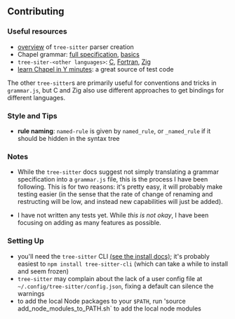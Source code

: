 
## Contributing

### Useful resources

- [overview](https://tree-sitter.github.io/tree-sitter/creating-parsers) of `tree-sitter` parser creation
- Chapel grammar: [full specification](https://chapel-lang.org/docs/language/spec/syntax.html#productions-listed-application-order), [basics](https://chapel-lang.org/docs/language/spec/lexical-structure.html)
- `tree-siter-<other languages>`: [C](https://github.com/tree-sitter/tree-sitter-c), [Fortran](https://github.com/stadelmanma/tree-sitter-fortran), [Zig](https://github.com/maxxnino/tree-sitter-zig)
- [learn Chapel in Y minutes](https://learnxinyminutes.com/docs/chapel/): a great source of test code

The other `tree-sitter`s are primarily useful for conventions and tricks in `grammar.js`, but C and Zig also use different approaches to get bindings for different languages.


### Style and Tips

- **rule naming**: `named-rule` is given by `named_rule`, or `_named_rule` if it should be hidden in the syntax tree


### Notes

- While the `tree-sitter` docs suggest not simply translating a grammar specification into a `grammar.js` file, this is the process I have been following.
  This is for two reasons: it's pretty easy, it will probably make testing easier (in the sense that the rate of change of renaming and restructing will be low, and instead new capabilities will just be added).

- I have not written any tests yet. While *this is not okay*, I have been focusing on adding as many features as possible.

### Setting Up
- you'll need the `tree-sitter` CLI [(see the install docs)](https://tree-sitter.github.io/tree-sitter/creating-parsers); it's probably easiest to `npm install tree-sitter-cli` (which can take a while to install and seem frozen)
- `tree-sitter` may complain about the lack of a user config file at `~/.config/tree-sitter/config.json`, fixing a default can silence the warnings
- to add the local Node packages to your `$PATH`, run 'source add_node_modules_to_PATH.sh` to add the local node modules

